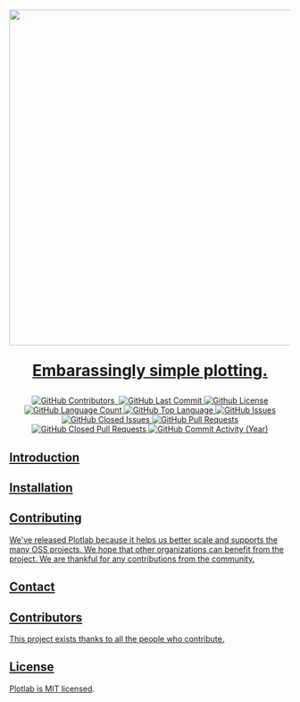 <h1 align="center">
  <a href="https://logspace.ai/"><img src="https://user-images.githubusercontent.com/80289056/170767747-f1c98cbf-bdbc-4619-8d2f-08b202a4db6c.png" width="600px" />
  <p align="center">Embarassingly simple plotting.</p>
</h1>
  
<p align="center">
<img alt="GitHub Contributors" src="https://img.shields.io/github/contributors/logspace-ai/plotlab" />
<img alt="" src="https://img.shields.io/github/repo-size/logspace-ai/plotlab" />
<img alt="GitHub Last Commit" src="https://img.shields.io/github/last-commit/logspace-ai/plotlab" />
<img alt="Github License" src="https://img.shields.io/github/license/logspace-ai/plotlab" />
<img alt="GitHub Language Count" src="https://img.shields.io/github/languages/count/logspace-ai/plotlab" />
<img alt="GitHub Top Language" src="https://img.shields.io/github/languages/top/logspace-ai/plotlab" />
<img alt="GitHub Issues" src="https://img.shields.io/github/issues/logspace-ai/plotlab" />
<img alt="GitHub Closed Issues" src="https://img.shields.io/github/issues-closed/logspace-ai/plotlab" />
<img alt="GitHub Pull Requests" src="https://img.shields.io/github/issues-pr/logspace-ai/plotlab" />
<img alt="GitHub Closed Pull Requests" src="https://img.shields.io/github/issues-pr-closed/logspace-ai/plotlab" />
<img alt="GitHub Commit Activity (Year)" src="https://img.shields.io/github/commit-activity/y/logspace-ai/plotlab" />  
</p>
  
  
## Introduction



## Installation



## Contributing

We've released Plotlab because it helps us better scale and supports the many OSS projects. We hope that other organizations can benefit from the project. We are thankful for any contributions from the community.


## Contact


## Contributors

This project exists thanks to all the people who contribute. 

## License
  Plotlab is [MIT licensed](./LICENSE).



